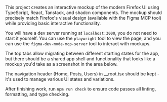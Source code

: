 This project creates an interactive mockup of the modern Firefox UI using TypeScript, React, Tanstack, and shadcn components. The mockup should precisely match Firefox's visual design (available with the Figma MCP tool) while providing basic interactive functionality.

You will have a dev server running at `localhost:3000`, you do not need to start it yourself. You can use the `playwright` tool to view the page, and you can use the `figma-dev-mode-mcp-server` tool to interact with mockups.

The top tabs allow migrating between different starting states for the app, but there should be a shared app shell and functionality that looks like a mockup you'd take as a screenshot in the area below.

The navigation header (Home, Posts, Users) in __root.tsx should be kept - it's used to manage various UI states and variations.

After finishing work, run `npm run check` to ensure code passes all linting, formatting, and type checking.

